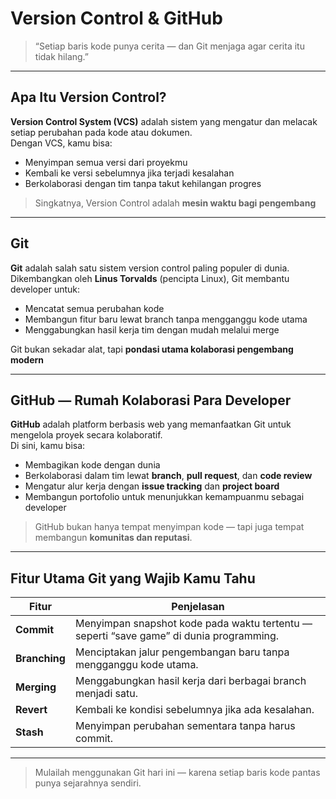 # Version Control & GitHub

> “Setiap baris kode punya cerita — dan Git menjaga agar cerita itu tidak hilang.”  

---

## Apa Itu Version Control?

**Version Control System (VCS)** adalah sistem yang mengatur dan melacak setiap perubahan pada kode atau dokumen.  
Dengan VCS, kamu bisa:

- Menyimpan semua versi dari proyekmu  
- Kembali ke versi sebelumnya jika terjadi kesalahan  
- Berkolaborasi dengan tim tanpa takut kehilangan progres  

> Singkatnya, Version Control adalah **mesin waktu bagi pengembang** 

---

## Git 

**Git** adalah salah satu sistem version control paling populer di dunia.  
Dikembangkan oleh **Linus Torvalds** (pencipta Linux), Git membantu developer untuk:

- Mencatat semua perubahan kode  
- Membangun fitur baru lewat branch tanpa mengganggu kode utama  
- Menggabungkan hasil kerja tim dengan mudah melalui merge  

Git bukan sekadar alat, tapi **pondasi utama kolaborasi pengembang modern** 

---

## GitHub — Rumah Kolaborasi Para Developer

**GitHub** adalah platform berbasis web yang memanfaatkan Git untuk mengelola proyek secara kolaboratif.  
Di sini, kamu bisa:

- Membagikan kode dengan dunia  
- Berkolaborasi dalam tim lewat **branch**, **pull request**, dan **code review**  
- Mengatur alur kerja dengan **issue tracking** dan **project board**  
- Membangun portofolio untuk menunjukkan kemampuanmu sebagai developer  

> GitHub bukan hanya tempat menyimpan kode — tapi juga tempat membangun **komunitas dan reputasi**.

---

## Fitur Utama Git yang Wajib Kamu Tahu

|   Fitur  |  Penjelasan   |
|----------|---------------|
| **Commit** | Menyimpan snapshot kode pada waktu tertentu — seperti “save game” di dunia programming. |
| **Branching** | Menciptakan jalur pengembangan baru tanpa mengganggu kode utama. |
| **Merging** | Menggabungkan hasil kerja dari berbagai branch menjadi satu. |
| **Revert** | Kembali ke kondisi sebelumnya jika ada kesalahan. |
| **Stash** | Menyimpan perubahan sementara tanpa harus commit. |

---


> Mulailah menggunakan Git hari ini — karena setiap baris kode pantas punya sejarahnya sendiri. 
